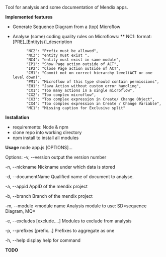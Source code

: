 Tool for analysis and some documentation of Mendix apps.

**Implemented features**
* Generate Sequence Diagram from a (top) Microflow
* Analyse (some) coding quality rules on Microflows:
  **  NC1: format: [PRE]_[Entity(s)]_description
  
            "NC2": "Prefix must be allowed",
            "NC3": "entity must exist ",
            "NC4": "entity must exist in same module",
            "IP1": "Show Page action outside of ACT",
            "IP2": "Close Page action outside of ACT",
            "CM1": "Commit not on correct hierarchy level(ACT or one level down)",
            "PM1": "Microflow of this type should contain permissions",
            "EH1": "Java Action without custom error handling",
            "CX1": "Too many actions in a single microflow",
            "CX2": "Too complex microflow",
            "CX3": "Too complex expression in Create/ Change Object",
            "CX4": "Too complex expression in Create / Change Variable",
            "MC1": "Missing caption for Exclusive split"

**Installation**
* requirements: Node & npm
* clone repo into working directory
* npm install to install all modules

**Usage**
node app.js [OPTIONS]...

Options:
  -v, --version                  output the version number
  
  -n, --nickname <nickname>      Nickname under which data is stored
  
  -d, --documentName <document>  Qualified name of document to analyse.
  
  -a, --appid <appid>            AppID of the mendix project
  
  -b, --branch <branch name>     Branch of the mendix project
  
  -m, --module <module name      Analysis module to use: SD=sequence Diagram, MQ=
  
  -e, --excludes [exclude....]   Modules to exclude from analysis
  
  -p, --prefixes [prefix...]     Prefixes to aggregate as one
  
  -h, --help                     display help for command

  **TODO**
  

  
